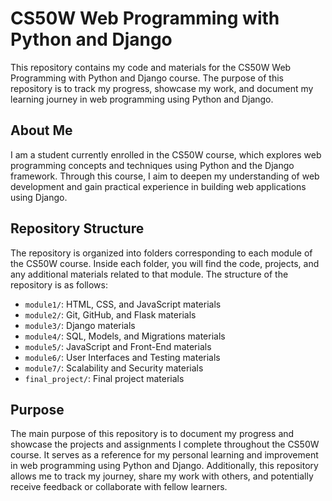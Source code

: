 # CS50W Web Programming with Python and Django

This repository contains my code and materials for the CS50W Web Programming with Python and Django course. The purpose of this repository is to track my progress, showcase my work, and document my learning journey in web programming using Python and Django.

## About Me

I am a student currently enrolled in the CS50W course, which explores web programming concepts and techniques using Python and the Django framework. Through this course, I aim to deepen my understanding of web development and gain practical experience in building web applications using Django.

## Repository Structure

The repository is organized into folders corresponding to each module of the CS50W course. Inside each folder, you will find the code, projects, and any additional materials related to that module. The structure of the repository is as follows:

- `module1/`: HTML, CSS, and JavaScript materials
- `module2/`: Git, GitHub, and Flask materials
- `module3/`: Django materials
- `module4/`: SQL, Models, and Migrations materials
- `module5/`: JavaScript and Front-End materials
- `module6/`: User Interfaces and Testing materials
- `module7/`: Scalability and Security materials
- `final_project/`: Final project materials

## Purpose

The main purpose of this repository is to document my progress and showcase the projects and assignments I complete throughout the CS50W course. It serves as a reference for my personal learning and improvement in web programming using Python and Django. Additionally, this repository allows me to track my journey, share my work with others, and potentially receive feedback or collaborate with fellow learners.

